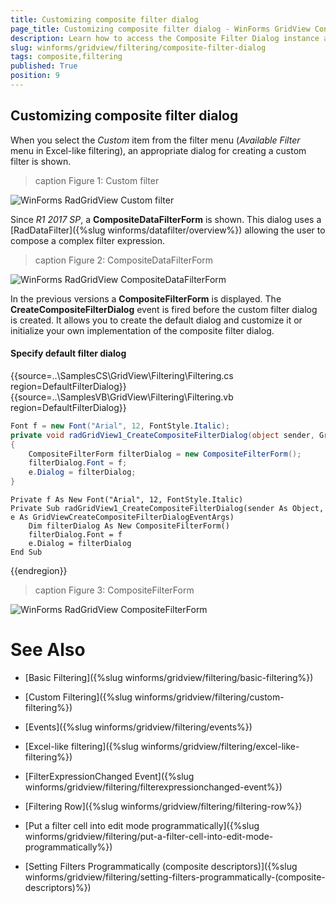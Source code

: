 ```yaml
---
title: Customizing composite filter dialog
page_title: Customizing composite filter dialog - WinForms GridView Control
description: Learn how to access the Composite Filter Dialog instance and change its properties.
slug: winforms/gridview/filtering/composite-filter-dialog
tags: composite,filtering
published: True
position: 9
---
```



## Customizing composite filter dialog

When you select the *Custom* item from the filter menu (*Available Filter* menu in Excel-like filtering), an appropriate dialog for creating a custom filter is shown. 

>caption Figure 1: Custom filter

![WinForms RadGridView Custom filter](images/gridview-filtering-composite-filter-dialog003.png)

Since *R1 2017 SP*, a **CompositeDataFilterForm** is shown. This dialog uses a [RadDataFilter]({%slug winforms/datafilter/overview%}) allowing the user to compose a complex filter expression.

>caption Figure 2: CompositeDataFilterForm

![WinForms RadGridView CompositeDataFilterForm](images/gridview-filtering-composite-filter-dialog002.png)

 In the previous versions a __CompositeFilterForm__ is displayed. The __CreateCompositeFilterDialog__ event is fired before the custom filter dialog is created. It allows you to create the default dialog and customize it or initialize your own implementation of the composite filter dialog.

#### Specify default filter dialog

{{source=..\SamplesCS\GridView\Filtering\Filtering.cs region=DefaultFilterDialog}} 
{{source=..\SamplesVB\GridView\Filtering\Filtering.vb region=DefaultFilterDialog}} 

````C#
Font f = new Font("Arial", 12, FontStyle.Italic);
private void radGridView1_CreateCompositeFilterDialog(object sender, GridViewCreateCompositeFilterDialogEventArgs e)
{
    CompositeFilterForm filterDialog = new CompositeFilterForm();
    filterDialog.Font = f;
    e.Dialog = filterDialog;
}

````
````VB.NET
Private f As New Font("Arial", 12, FontStyle.Italic)
Private Sub radGridView1_CreateCompositeFilterDialog(sender As Object, e As GridViewCreateCompositeFilterDialogEventArgs)
    Dim filterDialog As New CompositeFilterForm()
    filterDialog.Font = f
    e.Dialog = filterDialog
End Sub

````

{{endregion}} 


>caption Figure 3: CompositeFilterForm

![WinForms RadGridView CompositeFilterForm](images/gridview-filtering-composite-filter-dialog001.png)

# See Also
* [Basic Filtering]({%slug winforms/gridview/filtering/basic-filtering%})

* [Custom Filtering]({%slug winforms/gridview/filtering/custom-filtering%})

* [Events]({%slug winforms/gridview/filtering/events%})

* [Excel-like filtering]({%slug winforms/gridview/filtering/excel-like-filtering%})

* [FilterExpressionChanged Event]({%slug winforms/gridview/filtering/filterexpressionchanged-event%})

* [Filtering Row]({%slug winforms/gridview/filtering/filtering-row%})

* [Put a filter cell into edit mode programmatically]({%slug winforms/gridview/filtering/put-a-filter-cell-into-edit-mode-programmatically%})

* [Setting Filters Programmatically (composite descriptors)]({%slug winforms/gridview/filtering/setting-filters-programmatically-(composite-descriptors)%})

